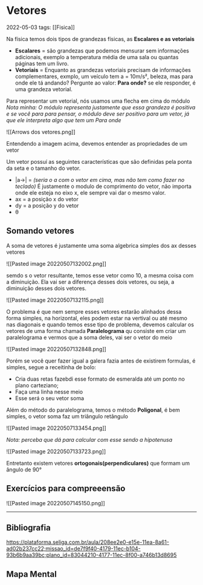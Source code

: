 # Vetores
2022-05-03
tags: [[Fisica]]

Na física temos dois tipos de  grandezas físicas, as **Escalares e as vetoriais** 

* **Escalares** = são grandezas que podemos mensurar sem informações adicionais, exemplo a temperatura média de uma sala ou quantas páginas tem um livro.
* **Vetoriais** = Enquanto as grandezas vetoriais precisam de informações complementares, exmplo, um veículo tem a = 10m/s², beleza, mas para onde ele tá andando? Pergunte ao valor: **Para onde?** se ele responder, é uma grandeza vetorial.

Para representar um vetorial, nós usamos uma flecha em cima do módulo *Nota minha: O módulo representa justamente que essa grandeza é positiva e se você para para pensar, o módulo deve ser positivo para um vetor, já que ele interpreta algo que tem um Para onde* 

![[Arrows dos vetores.png]]

Entendendo a imagem acima, devemos entender as propriedades de um vetor

Um vetor possuí as seguintes características que são definidas pela ponta da seta e o tamanho do vetor.

* |a→| =  *(seria o a com o vetor em cima, mas não tem como fazer no teclado)* É justamente o modulo de comprimento do vetor, não importa onde ele esteja no eixo x, ele sempre vai dar o mesmo valor.
* ax = a posição x do vetor
* dy = a posição y do vetor
* θ 

## Somando vetores

A soma de vetores é justamente uma soma algebrica simples dos ax desses vetores

![[Pasted image 20220507132002.png]]

semdo s o vetor resultante, temos esse vetor como 10, a mesma coisa com a diminuição. Ela vai ser a diferença desses dois vetores, ou seja, a diminuição desses dois vetores.

![[Pasted image 20220507132115.png]]

O problema é que nem sempre esses vetores estarão alinhados dessa forma simples, na horizontal, eles podem estar na vertival ou até mesmo nas diagonais e quando temos esse tipo de problema, devemos calcular os vetores de uma forma chamada **Paralelograma** qu consiste em criar um paralelograma e vermos que a soma deles, vai ser o vetor do meio

![[Pasted image 20220507132848.png]]

Porém se você quer fazer igual a galera fazia antes de existirem formulas, é simples, segue a receitinha de bolo:

* Cria duas retas fazebdi esse formato de esmeralda até um ponto no plano carteziano;
* Faça uma linha nesse meio
* Esse será o seu vetor soma

Além do método do paralelograma, temos o método **Poligonal**, é bem simples, o vetor soma faz um triângulo retângulo

![[Pasted image 20220507133454.png]]

*Nota:  perceba que dá para calcular com esse sendo a hipotenusa*

![[Pasted image 20220507133723.png]]

Entretanto existem vetores **ortogonais(perpendiculares)** que formam um ângulo de 90° 

## Exercícios para compreeensão


![[Pasted image 20220507145150.png]]



-----------------------------------------------
## Bibliografia

https://plataforma.seliga.com.br/aula/208ee2e0-e15e-11ea-8a61-ad02b237cc22;missao_id=de7f9f40-4179-11ec-b104-93b6b9aa39bc;plano_id=83044210-4177-11ec-8f00-a746b13d8695

## Mapa Mental